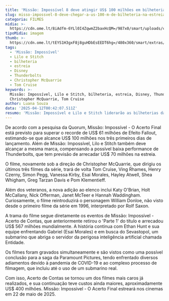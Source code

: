 ```yaml
---
title: 'Missão: Impossível 8 deve atingir US$ 100 milhões em bilheteria na estreia'
slug: misso-impossvel-8-deve-chegar-a-us-100-m-de-bilheteria-na-estreia
categoria: FILMES
midia: >-
  https://cdn.ome.lt/8iAdfm-6YLl0I4ZqwmZ2baxHcQM=/987x0/smart/uploads/conteudo/fotos/Design_sem_nome_-_2025-04-11T212317.192.png
tipoMidia: imagem
thumb: >-
  https://cdn.ome.lt/tEYS1H3gxF8j8guHDbEsEEDT6hg=/480x360/smart/extras/conteudos/Design_sem_nome_-_2025-04-11T212317.192.png
tags:
  - 'Missão: Impossível'
  - Lilo e Stitch
  - bilheteria
  - estreia
  - Disney
  - Thunderbolts
  - Christopher McQuarrie
  - Tom Cruise
keywords: >-
  Missão: Impossível, Lilo e Stitch, bilheteria, estreia, Disney, Thunderbolts,
  Christopher McQuarrie, Tom Cruise
author: Luana Souza
data: '2025-04-12T00:42:07.511Z'
resumo: 'Missão: Impossível e Lilo e Stitch liderarão as bilheterias da Disney em maio'
---
```


De acordo com a pesquisa da Quorum, Missão: Impossível - O Acerto Final está previsto para superar o recorde de US$ 61 milhões de Efeito Fallout, estimando-se que alcance US$ 100 milhões nos três primeiros dias de lançamento. Além de Missão: Impossível, Lilo e Stitch também deve alcançar a mesma marca, compensando a possível baixa performance de Thunderbolts, que tem previsão de arrecadar US$ 70 milhões na estreia. 

O filme, novamente sob a direção de Christopher McQuarrie, que dirigiu os últimos três filmes da série, trará de volta Tom Cruise, Ving Rhames, Henry Czerny, Simon Pegg, Vanessa Kirby, Esai Morales, Hayley Atwell, Shea Whigham, Greg Tarzan Davis e Pom Klementieff. 

Além dos veteranos, a nova adição ao elenco inclui Katy O'Brian, Holt McCallany, Nick Offerman, Janet McTeer e Hannah Waddingham. Curiosamente, o filme reintroduzirá o personagem William Donloe, não visto desde o primeiro filme da série em 1996, interpretado por Rolf Saxon. 

A trama do filme segue diretamente os eventos de Missão: Impossível - Acerto de Contas, que anteriormente retirou o 'Parte 1' do título e arrecadou US$ 567 milhões mundialmente. A história continua com Ethan Hunt e sua equipe enfrentando Gabriel (Esai Morales) e em busca do Sevastopol, um submarino que abriga o servidor da perigosa inteligência artificial chamada Entidade. 

Os filmes foram gravados simultaneamente e são vistos como uma possível conclusão para a saga da Paramount Pictures, tendo enfrentado diversos adiamentos devido à pandemia de COVID-19 e ao complexo processo de filmagem, que incluiu até o uso de um submarino real. 

Com isso, Acerto de Contas se tornou um dos filmes mais caros já realizados, e sua continuação teve custos ainda maiores, aproximadamente US$ 400 milhões. Missão: Impossível - O Acerto Final estreará nos cinemas em 22 de maio de 2025.
